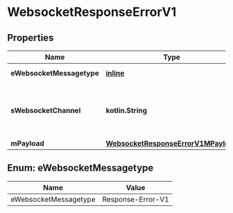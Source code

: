
# WebsocketResponseErrorV1

## Properties
Name | Type | Description | Notes
------------ | ------------- | ------------- | -------------
**eWebsocketMessagetype** | [**inline**](#EWebsocketMessagetype) | The Type of message | 
**sWebsocketChannel** | **kotlin.String** | The Channel on which to route the websocket message | 
**mPayload** | [**WebsocketResponseErrorV1MPayload**](WebsocketResponseErrorV1MPayload.md) |  | 


<a id="EWebsocketMessagetype"></a>
## Enum: eWebsocketMessagetype
Name | Value
---- | -----
eWebsocketMessagetype | Response-Error-V1



